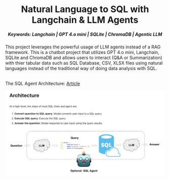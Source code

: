 <h1 align="center">Natural Language to SQL with Langchain & LLM Agents</h1>
<h5 align="center">Keywords: Langchain | GPT 4.o mini | SQLite | ChromaDB | Agentic LLM</h5>
This project leverages the powerful usage of LLM agents instead of a RAG framework. This is a chatbot project that utilizes GPT 4.o mini, Langchain, SQLite and ChromaDB and allows users to interact (Q&A or Summarization) with thier tabular data such as SQL Database, CSV, XLSX files using natural languages instead of the traditional way of doing data analysis with SQL. <br></br>

The SQL Agent Architecture: [Article](https://js.langchain.com/v0.1/docs/use_cases/sql/)

![Agent architecture](https://github.com/alyanifr/NL2SQL/blob/main/media/sql-agent-architecture.png)

